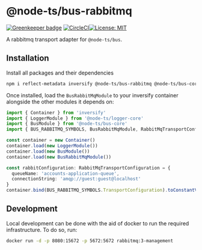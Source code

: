 # @node-ts/bus-rabbitmq

[![Greenkeeper badge](https://badges.greenkeeper.io/node-ts/bus.svg)](https://greenkeeper.io/)
[![CircleCI](https://circleci.com/gh/node-ts/bus/tree/master.svg?style=svg)](https://circleci.com/gh/node-ts/bus/tree/master)[![License: MIT](https://img.shields.io/badge/License-MIT-green.svg)](https://opensource.org/licenses/MIT)

A rabbitmq transport adapter for `@node-ts/bus`.

## Installation

Install all packages and their dependencies

```bash
npm i reflect-metadata inversify @node-ts/bus-rabbitmq @node-ts/bus-core
```

Once installed, load the `BusRabbitMqModule` to your inversify container alongside the other modules it depends on:

```typescript
import { Container } from 'inversify'
import { LoggerModule } from '@node-ts/logger-core'
import { BusModule } from '@node-ts/bus-core'
import { BUS_RABBITMQ_SYMBOLS, BusRabbitMqModule, RabbitMqTransportConfiguration } from '@node-ts/bus-rabbitmq'

const container = new Container()
container.load(new LoggerModule())
container.load(new BusModule())
container.load(new BusRabbitMqModule())

const rabbitConfiguration: RabbitMqTransportConfiguration = {
  queueName: 'accounts-application-queue',
  connectionString: 'amqp://guest:guest@localhost'
}
container.bind(BUS_RABBITMQ_SYMBOLS.TransportConfiguration).toConstantValue(rabbitConfiguration)
```

## Development

Local development can be done with the aid of docker to run the required infrastructure. To do so, run:

```bash
docker run -d -p 8080:15672 -p 5672:5672 rabbitmq:3-management
```